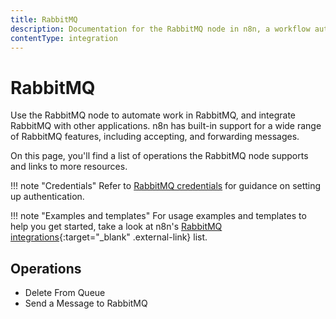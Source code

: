 ```yaml
---
title: RabbitMQ
description: Documentation for the RabbitMQ node in n8n, a workflow automation platform. Includes details of operations and configuration, and links to examples and credentials information.
contentType: integration
---
```


# RabbitMQ

Use the RabbitMQ node to automate work in RabbitMQ, and integrate RabbitMQ with other applications. n8n has built-in support for a wide range of RabbitMQ features, including accepting, and forwarding messages. 

On this page, you'll find a list of operations the RabbitMQ node supports and links to more resources.

!!! note "Credentials"
    Refer to [RabbitMQ credentials](/integrations/builtin/credentials/rabbitmq/) for guidance on setting up authentication. 

!!! note "Examples and templates"
    For usage examples and templates to help you get started, take a look at n8n's [RabbitMQ integrations](https://n8n.io/integrations/rabbitmq/){:target="_blank" .external-link} list.


## Operations

* Delete From Queue
* Send a Message to RabbitMQ


